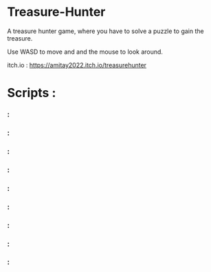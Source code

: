 # Treasure-Hunter

A treasure hunter game, where you have to solve a puzzle to gain the treasure.

Use WASD to move and and the mouse to look around.


itch.io : https://amitay2022.itch.io/treasurehunter

# Scripts :

### []() : 

### []() : 

### []() : 

### []() : 

### []() : 

### []() : 

### []() : 

### []() : 

### []() : 
